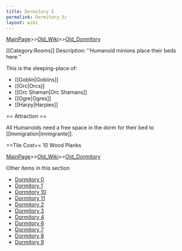 ```yaml
---
title: Dormitory 5
permalink: Dormitory_5/
layout: wiki
---
```


[MainPage](/keeperrl_wiki/ "wikilink")>>[Old_Wiki](/keeperrl_wiki/Old_Wiki "wikilink")>>[Old_Dormitory](/keeperrl_wiki/Old_Dormitory "wikilink")

[[Category:Rooms]]
Description: ''Humanoid minions place their beds here.''

This is the sleeping-place of:
* [[Goblin|Goblins]]
* [[Orc|Orcs]]
* [[Orc Shaman|Orc Shamans]]
* [[Ogre|Ogres]]
* [[Harpy|Harpies]]

== Attraction ==

All Humanoids need a free space in the dorm for their bed to [[Immigration|immigrante]].

==Tile Cost==
10 Wood Planks

[MainPage](/keeperrl_wiki/ "wikilink")>>[Old_Wiki](/keeperrl_wiki/Old_Wiki "wikilink")>>[Old_Dormitory](/keeperrl_wiki/Old_Dormitory "wikilink")

Other items in this section
-    [Dormitory 0](/keeperrl_wiki/Dormitory_0 "wikilink")
-    [Dormitory 1](/keeperrl_wiki/Dormitory_1 "wikilink")
-    [Dormitory 10](/keeperrl_wiki/Dormitory_10 "wikilink")
-    [Dormitory 11](/keeperrl_wiki/Dormitory_11 "wikilink")
-    [Dormitory 2](/keeperrl_wiki/Dormitory_2 "wikilink")
-    [Dormitory 3](/keeperrl_wiki/Dormitory_3 "wikilink")
-    [Dormitory 4](/keeperrl_wiki/Dormitory_4 "wikilink")
-    [Dormitory 6](/keeperrl_wiki/Dormitory_6 "wikilink")
-    [Dormitory 7](/keeperrl_wiki/Dormitory_7 "wikilink")
-    [Dormitory 8](/keeperrl_wiki/Dormitory_8 "wikilink")
-    [Dormitory 9](/keeperrl_wiki/Dormitory_9 "wikilink")
